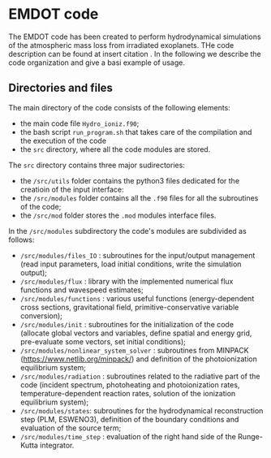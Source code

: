 # EMDOT code

The EMDOT code has been created to perform hydrodynamical simulations of the atmospheric mass loss from irradiated exoplanets. THe code description can be found at  insert citation . In the following we describe the code organization and give a basi example of usage.

## Directories and files

The main directory of the code consists of the following elements:
* the main code file `Hydro_ioniz.f90`;
* the bash script `run_program.sh` that takes care of the compilation and the execution of the code
* the `src` directory, where all the code modules are stored.

The `src` directory contains three major sudirectories:
* the `/src/utils` folder contains the python3 files dedicated for the creatioin of the input interface:
* the `/src/modules` folder contains all the `.f90` files for all the subroutines of the code;
* the `/src/mod` folder stores the `.mod` modules interface files.

In the `/src/modules` subdirectory the code's modules are subdivided as follows:
* `/src/modules/files_IO` : subroutines for the input/output management (read input parameters, load initial conditions, write the simulation output);
* `/src/modules/flux` : library with the implemented numerical flux functions and wavespeed estimates;
* `/src/modules/functions` : various useful functions (energy-dependent cross sections, gravitational field, primitive-conservative variable conversion);
* `/src/modules/init` : subroutines for the initialization of the code (allocate global vectors and variables, define spatial and energy grid, pre-evaluate some vectors, set initial conditions);
* `/src/modules/nonlinear_system_solver` : subroutines from MINPACK (https://www.netlib.org/minpack/) and definition of the photoionization equilibrium system;
* `/src/modules/radiation` : subroutines related to the radiative part of the code (incident spectrum, photoheating and photoionization rates, temperature-dependent reaction rates, solution of the ionization equilibrium system);
* `/src/modules/states`: subroutines for the hydrodynamical reconstruction step (PLM, ESWENO3), definition of the boundary conditions and evaluation of the source term;
* `/src/modules/time_step` : evaluation of the right hand side of the Runge-Kutta integrator.


